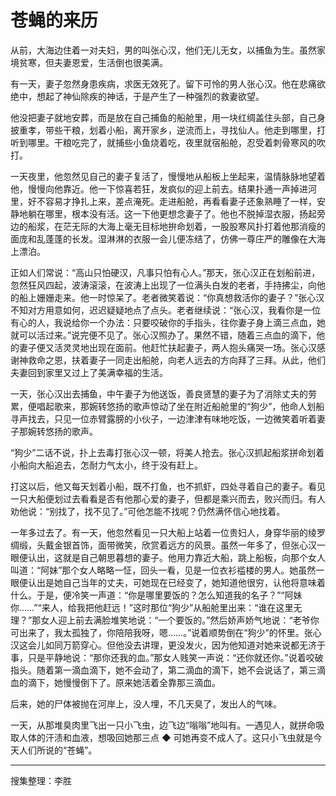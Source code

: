 # 苍蝇的来历

从前，大海边住着一对夫妇，男的叫张心汉，他们无儿无女，以捕鱼为生。虽然家境贫寒，但夫妻恩爱，生活倒也很美满。

有一天，妻子忽然身患疾病，求医无效死了。留下可怜的男人张心汉。他在悲痛欲绝中，想起了神仙除疾的神话，于是产生了一种强烈的救妻欲望。

他没把妻子就地安葬，而是放在自己捕鱼的船舱里，用一块红绸盖住头部，自己身披重孝，带些干粮，划着小船，离开家乡，逆流而上，寻找仙人。他走到哪里，打听到哪里。干粮吃完了，就捕些小鱼烧着吃，夜里就宿船舱，忍受着刺骨寒风的吹打。

一天夜里，他忽然见自己的妻子复活了，慢慢地从船板上坐起来，温情脉脉地望着他，慢慢向他靠近。他一下惊喜若狂，发疯似的迎上前去。结果扑通一声掉进河里，好不容易才挣扎上来，差点淹死。走进船舱，再看看妻子还象熟睡了一样，安静地躺在哪里，根本没有活。这一下他更想念妻子了。他也不脱掉湿衣服，扬起旁边的船浆，在茫无际的大海上毫无目标地拚命划着，一股股寒风扑打着他那消瘦的面庞和乱蓬蓬的长发。湿淋淋的衣服一会儿便冻结了，仿佛一尊庄严的雕像在大海上漂泊。

正如人们常说：“高山只怕硬汉，凡事只怕有心人。”那天，张心汉正在划船前进，忽然狂风四起，波涛滚滚，在波涛上出现了一位满头白发的老者，手持拂尘，向他的船上姗姗走来。他一时惊呆了。老者微笑着说：“你真想救活你的妻子？”张心汉不知对方用意如何，迟迟疑疑地点了点头。老者继续说：“张心汉，我看你是一位有心的人，我说给你一个办法：只要咬破你的手指头，往你妻子身上滴三点血，她就可以活过来。”说完便不见了。张心汉照办了。果然不错，随着三点血的滴下，他的妻子便又活灵灵地出现在面前。他赶忙扶起妻子，两人抱头痛哭一场。张心汉感谢神救命之恩，扶着妻子一同走出船舱，向老人远去的方向拜了三拜。从此，他们夫妻回到家里又过上了美满幸福的生活。

一天，张心汉出去捕鱼，中午妻子为他送饭，善良贤慧的妻子为了消除丈夫的劳累，便唱起歌来，那婉转悠扬的歌声惊动了坐在附近船舱里的“狗少”，他命人划船寻声找去，只见一位赤臂露膀的小伙子，一边津津有味地吃饭，一边微笑着听着妻子那婉转悠扬的歌声。

“狗少”二话不说，扑上去毒打张心汉一顿，将美人抢去。张心汉抓起船浆拼命划着小船向大船追去，怎耐力气太小，终于没有赶上。

打这以后，他又每天划着小船，既不打鱼，也不抓虾，四处寻着自己的妻子。看见一只大船便划过去看看是否有他那心爱的妻子，但都是乘兴而去，败兴而归。有人劝他说：“别找了，找不见了。”可他怎能不找呢？仍然满怀信心地找着。

一年多过去了。有一天，他忽然看见一只大船上站着一位贵妇人，身穿华丽的绫罗绸缎，头戴金银首饰，面带微笑，欣赏着远方的风景。虽然一年多了，但张心汉一眼便认出，这就是自己朝思暮想的妻子。他用力靠近大船，跳上船板，向那个女人叫道：“阿妹”那个女人略略一怔，回头一看，见是一位衣衫褴楼的男人。她虽然一眼便认出是她自己当年的丈夫，可她现在已经变了，她知道他很穷，认他将意味着什么。于是，便冷笑一声道：“你是哪里要饭的？怎么知道我的名子？”“阿妹你……”“来人，给我把他赶远！”这时那位“狗少”从船舱里出来：“谁在这里无理？”那女人迎上前去满脸堆笑地说：“一个要饭的。”然后娇声娇气地说：“老爷你可出来了，我太孤独了，你陪陪我呀，嗯……。”说着顺势倒在“狗少”的怀里。张心汉这会儿如同万箭穿心。但他没去讲理，更没发火，因为他知道对她来说都无济于事，只是平静地说：“那你还我的血。”那女人贱笑一声说：“还你就还你。”说着咬破指头。随着第一滴血滴下，她不会动了，第二滴血的滴下，她不会说话了，第三滴血的滴下，她慢慢倒下了。原来她活着全靠那三滴血。

后来，她的尸体被抛在河岸上，没人埋，不几天臭了，发出人的气味。

一天，从那堆臭肉里飞出一只小飞虫，边飞边“嗡嗡”地叫有。一遇见人，就拼命吸取人体的汗渍和血液，想吸回她那三点 ◆ 可她再变不成人了。这只小飞虫就是今天人们所说的“苍蝇”。

---

搜集整理：李胜